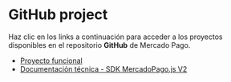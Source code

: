 # GitHub project

Haz clic en los links a continuación para acceder a los proyectos disponibles en el repositorio **GitHub** de Mercado Pago.

* [Proyecto funcional](https://github.com/mercadopago/card-payment-bricks-sample)
* [Documentación técnica - SDK MercadoPago.js V2](https://github.com/mercadopago/sdk-js)